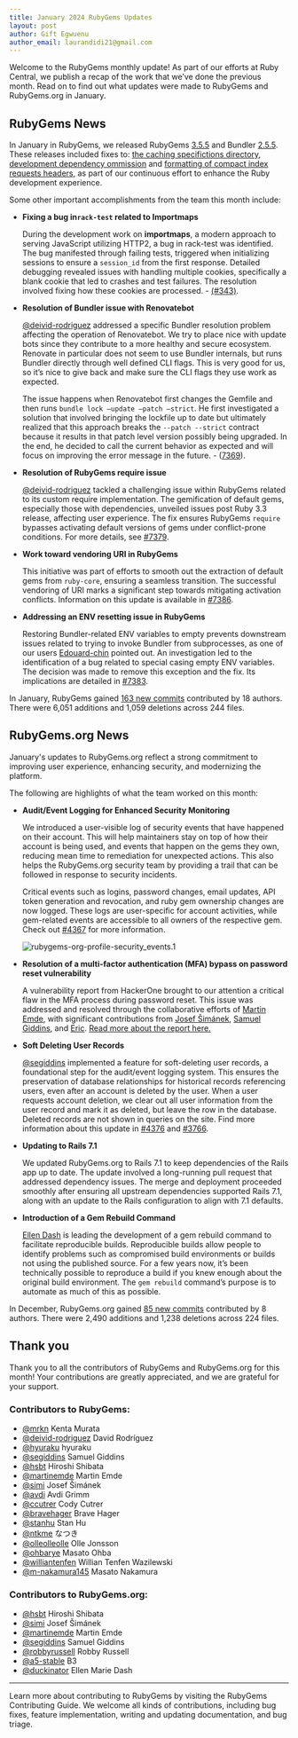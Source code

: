 ```yaml
---
title: January 2024 RubyGems Updates
layout: post
author: Gift Egwuenu
author_email: laurandidi21@gmail.com
---
```


Welcome to the RubyGems monthly update! As part of our efforts at Ruby Central, we publish a recap of the work that we’ve done the previous month. Read on to find out what updates were made to RubyGems and RubyGems.org in January.

## RubyGems News

In January in RubyGems, we released RubyGems [3.5.5](https://github.com/rubygems/rubygems/blob/master/CHANGELOG.md#355--2024-01-18) and Bundler [2.5.5](https://github.com/rubygems/rubygems/blob/master/bundler/CHANGELOG.md#255-january-18-2024). These releases included fixes to: [the caching specifictions directory](https://github.com/rubygems/rubygems/pull/7331), [development dependency ommission](https://github.com/rubygems/rubygems/pull/7358) and [formatting of compact index requests headers](https://github.com/rubygems/rubygems/pull/7352), as part of our continuous effort to enhance the Ruby development experience.

Some other important accomplishments from the team this month include:

- **Fixing a bug in`rack-test` related to Importmaps**

    During the development work on **importmaps**, a modern approach to serving JavaScript utilizing HTTP2, a bug in rack-test was identified. The bug manifested through failing tests, triggered when initializing sessions to ensure a `session_id` from the first response. Detailed debugging revealed issues with handling multiple cookies, specifically a blank cookie that led to crashes and test failures. The resolution involved fixing how these cookies are processed. - [(#343)](https://github.com/rack/rack-test/pull/343).
    
- **Resolution of Bundler issue with Renovatebot**

    [@deivid-rodriguez](https://github.com/deivid-rodriguez) addressed a specific Bundler resolution problem affecting the operation of Renovatebot. We try to place nice with update bots since they contribute to a more healthy and secure ecosystem. Renovate in particular does not seem to use Bundler internals, but runs Bundler directly through well defined CLI flags. This is very good for us, so it’s nice to give back and make sure the CLI flags they use work as expected.
    
    The issue happens when Renovatebot first changes the Gemfile and then runs `bundle lock –update –patch –strict`. He first investigated a solution that involved bringing the lockfile up to date but ultimately realized that this approach breaks the `--patch --strict` contract because it results in that patch level version possibly being upgraded. In the end, he decided to call the current behavior as expected and will focus on improving the error message in the future. - ([7369](https://github.com/rubygems/rubygems/issues/7369)).

- **Resolution of RubyGems require issue**
   
   [@deivid-rodriguez](https://github.com/deivid-rodriguez)  tackled a challenging issue within RubyGems related to its custom require implementation. The gemification of default gems, especially those with dependencies, unveiled issues post Ruby 3.3 release, affecting user experience. The fix ensures RubyGems `require` bypasses activating default versions of gems under conflict-prone conditions. For more details, see [#7379](https://github.com/rubygems/rubygems/pull/7379).

- **Work toward vendoring URI in RubyGems**

    This initiative was part of efforts to smooth out the extraction of default gems from `ruby-core`, ensuring a seamless transition. The successful vendoring of URI marks a significant step towards mitigating activation conflicts. Information on this update is available in [#7386](https://github.com/rubygems/rubygems/pull/7386).

- **Addressing an ENV resetting issue in RubyGems**

    Restoring Bundler-related ENV variables to empty prevents downstream issues related to trying to invoke Bundler from subprocesses, as one of our users [Edouard-chin](https://github.com/Edouard-chin) pointed out. An investigation led to the identification of a bug related to special casing empty ENV variables. The decision was made to remove this exception and the fix. Its implications are detailed in [#7383](https://github.com/rubygems/rubygems/pull/7383).

In January, RubyGems gained [163 new commits](https://github.com/rubygems/rubygems/compare/master@%7B2024-1-01%7D...master@%7B2024-1-31%7D) contributed by 18 authors. There were 6,051 additions and 1,059 deletions across 244 files.

## RubyGems.org News

January's updates to RubyGems.org reflect a strong commitment to improving user experience, enhancing security, and modernizing the platform. 

The following are highlights of what the team worked on this month:

- **Audit/Event Logging for Enhanced Security Monitoring**

    We introduced a user-visible log of security events that have happened on their account. This will help maintainers stay on top of how their account is being used, and events that happen on the gems they own, reducing mean time to remediation for unexpected actions. This also helps the RubyGems.org security team by providing a trail that can be followed in response to security incidents.

    Critical events such as logins, password changes, email updates, API token generation and revocation, and ruby gem ownership changes are now logged. These logs are user-specific for account activities, while gem-related events are accessible to all owners of the respective gem. Check out [#4367](https://github.com/rubygems/rubygems.org/pull/4367 ) for more information.
    
    ![rubygems-org-profile-security_events.1](https://hackmd.io/_uploads/rykoTmOop.png)

- **Resolution of a multi-factor authentication (MFA) bypass on password reset vulnerability**

    A vulnerability report from HackerOne brought to our attention a critical flaw in the MFA process during password reset. This issue was addressed and resolved through the collaborative efforts of [Martin Emde](https://github.com/martinemde), with significant contributions from [Josef Šimánek](https://github.com/simi), [Samuel Giddins](https://github.com/segiddins), and [Eric](https://github.com/ericherscovich). [Read more about the report here.](https://github.com/rubygems/rubygems.org/security/advisories/GHSA-4v23-vj8h-7jp2)

- **Soft Deleting User Records**

    [@segiddins](https://github.com/segiddins) implemented a feature for soft-deleting user records, a foundational step for the audit/event logging system. This ensures the preservation of database relationships for historical records referencing users, even after an account is deleted by the user. When a user requests account deletion, we clear out all user information from the user record and mark it as deleted, but leave the row in the database. Deleted records are not shown in queries on the site. Find more information about this update in [#4376](https://github.com/rubygems/rubygems.org/pull/4376) and [#3766](https://github.com/rubygems/rubygems.org/pull/3766).

- **Updating to Rails 7.1**

  We updated RubyGems.org to Rails 7.1 to keep dependencies of the Rails app up to date. The update involved a long-running pull request that addressed dependency issues. The merge and deployment proceeded smoothly after ensuring all upstream dependencies supported Rails 7.1, along with an update to the Rails configuration to align with 7.1 defaults.

- **Introduction of a Gem Rebuild Command**

    [Ellen Dash](https://github.com/duckinator) is leading the development of a gem rebuild command to facilitate reproducible builds. Reproducible builds allow people to identify problems such as compromised build environments or builds not using the published source. For a few years now, it’s been technically possible to reproduce a build if you knew enough about the original build environment. The `gem rebuild` command’s purpose is to automate as much of this as possible.

In December, RubyGems.org gained [85 new commits](https://github.com/rubygems/rubygems.org/compare/master@%7B2024-1-01%7D...master@%7B2024-1-31%7D) contributed by 8 authors. There were 2,490 additions and 1,238 deletions across 224 files.

## Thank you

Thank you to all the contributors of RubyGems and RubyGems.org for this month! Your contributions are greatly appreciated, and we are grateful for your support.

### Contributors to RubyGems:

- [@mrkn](https://github.com/mrkn) Kenta Murata
- [@deivid-rodriguez](https://github.com/deivid-rodriguez) David Rodríguez
- [@hyuraku](https://github.com/hyuraku) hyuraku
- [@segiddins](https://github.com/segiddins) Samuel Giddins
- [@hsbt](https://github.com/hsbt) Hiroshi Shibata
- [@martinemde](https://github.com/martinemde) Martin Emde
- [@simi](https://github.com/simi) Josef Šimánek
- [@avdi](https://github.com/avdi) Avdi Grimm
- [@ccutrer](https://github.com/ccutrer) Cody Cutrer
- [@bravehager](https://github.com/bravehager) Brave Hager
- [@stanhu](https://github.com/stanhu) Stan Hu
- [@ntkme](https://github.com/ntkme) なつき
- [@olleolleolle](https://github.com/olleolleolle) Olle Jonsson
- [@ohbarye](https://github.com/ohbarye) Masato Ohba
- [@williantenfen](https://github.com/williantenfen) Willian Tenfen Wazilewski
- [@m-nakamura145](https://github.com/m-nakamura145) Masato Nakamura


### Contributors to RubyGems.org:
- [@hsbt](https://github.com/hsbt) Hiroshi Shibata
- [@simi](https://github.com/simi) Josef Šimánek
- [@martinemde](https://github.com/martinemde) Martin Emde
- [@segiddins](https://github.com/segiddins) Samuel Giddins
- [@robbyrussell](https://github.com/robbyrussell) Robby Russell
- [@a5-stable](https://github.com/a5-stable) B3
- [@duckinator](https://github.com/duckinator) Ellen Marie Dash

---
Learn more about contributing to RubyGems by visiting the RubyGems Contributing Guide. We welcome all kinds of contributions, including bug fixes, feature implementation, writing and updating documentation, and bug triage.